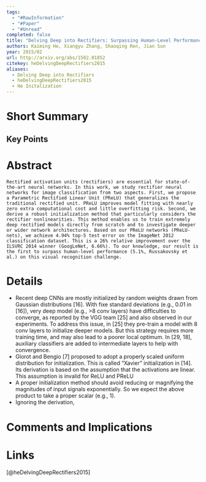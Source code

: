 ```yaml
---
tags:
  - "#RawInformation"
  - "#Paper"
  - "#Unread"
completed: false
title: "Delving Deep into Rectifiers: Surpassing Human-Level Performance on ImageNet Classification"
authors: Kaiming He, Xiangyu Zhang, Shaoqing Ren, Jian Sun
year: 2015/02
url: http://arxiv.org/abs/1502.01852
citekey: heDelvingDeepRectifiers2015
aliases:
  - Delving Deep into Rectifiers
  - heDelvingDeepRectifiers2015
  - He Initalization
---
```


# Short Summary

## Key Points

# Abstract
```
Rectified activation units (rectifiers) are essential for state-of-the-art neural networks. In this work, we study rectifier neural networks for image classification from two aspects. First, we propose a Parametric Rectified Linear Unit (PReLU) that generalizes the traditional rectified unit. PReLU improves model fitting with nearly zero extra computational cost and little overfitting risk. Second, we derive a robust initialization method that particularly considers the rectifier nonlinearities. This method enables us to train extremely deep rectified models directly from scratch and to investigate deeper or wider network architectures. Based on our PReLU networks (PReLU-nets), we achieve 4.94% top-5 test error on the ImageNet 2012 classification dataset. This is a 26% relative improvement over the ILSVRC 2014 winner (GoogLeNet, 6.66%). To our knowledge, our result is the first to surpass human-level performance (5.1%, Russakovsky et al.) on this visual recognition challenge.
```
# Details
- Recent deep CNNs are mostly initialized by random weights drawn from Gaussian distributions \[16]. With fixe standard deviations (e.g., 0.01 in \[16]), very deep model (e.g., >8 conv layers) have difficulties to converge, as reported by the VGG team \[25] and also observed in our experiments. To address this issue, in \[25] they pre-train a model with 8 conv layers to initialize deeper models. But this strategy requires more training time, and may also lead to a poorer local optimum. In \[29, 18], auxiliary classifiers are added to intermediate layers to help with convergence.
- Glorot and Bengio [7] proposed to adopt a properly scaled uniform distribution for initialization. This is called
“Xavier” initialization in [14]. Its derivation is based on the
assumption that the activations are linear. This assumption
is invalid for ReLU and PReLU
- A proper initialization method should avoid reducing or magnifying the magnitudes of input signals exponentially. So we expect the above product to take a proper scalar (e.g., 1).
- Ignoring the derivation,

# Comments and Implications

# Links
[@heDelvingDeepRectifiers2015]